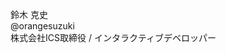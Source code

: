<div id="centerWrapper">
<div id="centerBox">
<p>
鈴木 克史<br>
<i class="fa fa-twitter fa-1x"></i> @orangesuzuki<br>
株式会社ICS取締役 / インタラクティブデベロッパー<br>
</p>
</div>
</div>